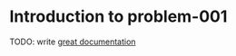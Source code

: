 # Introduction to problem-001

TODO: write [great documentation](http://jacobian.org/writing/great-documentation/what-to-write/)
